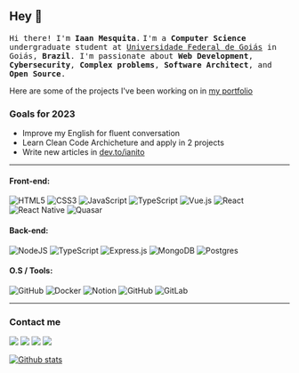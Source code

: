 ## Hey 👋
<p><samp>Hi there! I'm <b>Iaan Mesquita</b>.</samp>
<samp>I'm a <b>Computer Science</b> undergraduate student at <a href="https://www.ufg.br/">Universidade Federal de Goiás</a> in Goiás, <b>Brazil</b>. I'm passionate about <b>Web Development</b>, <b>Cybersecurity</b>, <b>Complex problems</b>, <b>Software Architect</b>, </b>and <b>Open Source</b>.

Here are some of the projects I've been working on in [my portfolio][website]
	
</samp></p>


### Goals for 2023
- Improve my English for fluent conversation
- Learn Clean Code Archicheture and apply in 2 projects
- Write new articles in [dev.to/ianito][devto]

<hr/>

#### Front-end:
![HTML5](https://img.shields.io/badge/html5-%23E34F26.svg?style=for-the-badge&logo=html5&logoColor=white)
![CSS3](https://img.shields.io/badge/css3-%231572B6.svg?style=for-the-badge&logo=css3&logoColor=white)
![JavaScript](https://img.shields.io/badge/-JavaScript-000000?style=for-the-badge&logo=javascript)
![TypeScript](https://img.shields.io/badge/typescript-%23007ACC.svg?style=for-the-badge&logo=typescript&logoColor=white)
![Vue.js](https://img.shields.io/badge/vuejs-%2335495e.svg?style=for-the-badge&logo=vuedotjs&logoColor=%234FC08D)
![React](https://img.shields.io/badge/react-%2320232a.svg?style=for-the-badge&logo=React&logoColor=%2361DAFB)
![React Native](https://img.shields.io/badge/react_native-%2320232a.svg?style=for-the-badge&logo=React&logoColor=%2361DAFB)
![Quasar](https://img.shields.io/badge/Quasar-16B7FB?style=for-the-badge&logo=quasar&logoColor=black)


#### Back-end:
![NodeJS](https://img.shields.io/badge/node.js-6DA55F?style=for-the-badge&logo=node.js&logoColor=white)
	![TypeScript](https://img.shields.io/badge/typescript-%23007ACC.svg?style=for-the-badge&logo=typescript&logoColor=white)
![Express.js](https://img.shields.io/badge/express.js-%23404d59.svg?style=for-the-badge&logo=express&logoColor=%2361DAFB)
![MongoDB](https://img.shields.io/badge/MongoDB-%234ea94b.svg?style=for-the-badge&logo=mongodb&logoColor=white)
![Postgres](https://img.shields.io/badge/postgres-%23316192.svg?style=for-the-badge&logo=postgresql&logoColor=white)

#### O.S / Tools:
![GitHub](https://img.shields.io/badge/manjaro-%23181717.svg?style=for-the-badge&logo=manjaro)
![Docker](https://img.shields.io/badge/docker-%230db7ed.svg?style=for-the-badge&logo=docker&logoColor=white)
![Notion](https://img.shields.io/badge/Notion-%23000000.svg?style=for-the-badge&logo=notion&logoColor=white)
![GitHub](https://img.shields.io/badge/github-%23121011.svg?style=for-the-badge&logo=github&logoColor=white)
![GitLab](https://img.shields.io/badge/gitlab-%23181717.svg?style=for-the-badge&logo=gitlab&logoColor=white)



<hr/>

### Contact me

[<img src="https://img.shields.io/badge/linkedin-%230077B5.svg?style=for-the-badge&logo=linkedin&logoColor=white"/>][linkedin]
[<img src="https://img.shields.io/badge/dev.to-0A0A0A?style=for-the-badge&logo=dev.to&logoColor=white"/>][devto]
[<img src="https://img.shields.io/badge/Twitter-%231DA1F2.svg?style=for-the-badge&logo=Twitter&logoColor=white"/>][twitter]
[<img src="https://img.shields.io/badge/Gmail-D14836?style=for-the-badge&logo=gmail&logoColor=white"/>][gmail]



[![Github stats](https://github-readme-stats.vercel.app/api?username=ianitow&show_icons=true&include_all_commits=true&theme=synthwave)](https://github.com/ianitow/github-readme-stats)


[website]: https://ianitow.github.io/
[twitter]: https://twitter.com/_ianito
[linkedin]: https://www.linkedin.com/in/iaanmesquita/?locale=en_US
[devto]: https://dev.to/ianito
[gmail]: mailto:iaan.developer@gmail.com

